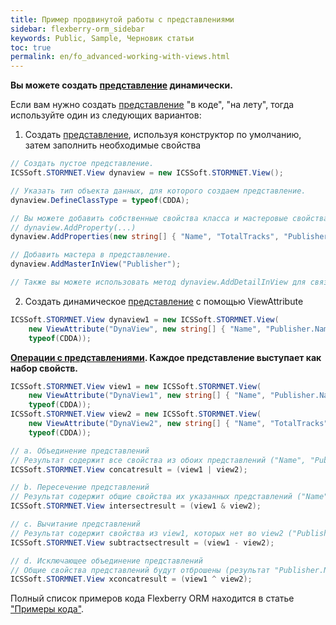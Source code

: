 ```yaml
---
title: Пример продвинутой работы с представлениями
sidebar: flexberry-orm_sidebar
keywords: Public, Sample, Черновик статьи
toc: true
permalink: en/fo_advanced-working-with-views.html
---
```


**Вы можете создать [представление](fd_view-definition.html) динамически.**

Если вам нужно создать [представление](fd_view-definition.html) "в коде", "на лету", тогда используйте один из следующих вариантов:

1. Создать [представление](fd_view-definition.html), используя конструктор по умолчанию, затем заполнить необходимые свойства

```cs
// Создать пустое представление.
ICSSoft.STORMNET.View dynaview = new ICSSoft.STORMNET.View();

// Указать тип объекта данных, для которого создаем представление.
dynaview.DefineClassType = typeof(CDDA); 

// Вы можете добавить собственные свойства класса и мастеровые свойства массивом, либо по одному.
// dynaview.AddProperty(...)
dynaview.AddProperties(new string[] { "Name", "TotalTracks", "Publisher.Name" }); 

// Добавить мастера в представление.
dynaview.AddMasterInView("Publisher"); 

// Также вы можете использовать метод dynaview.AddDetailInView для связывания этого представления с детейловыми представлениями.
```

2. Создать динамическое [представление](fd_view-definition.html) с помощью ViewAttribute

```cs
ICSSoft.STORMNET.View dynaview1 = new ICSSoft.STORMNET.View(
    new ViewAttribute("DynaView", new string[] { "Name", "Publisher.Name" }), 
    typeof(CDDA));
```

**[Операции с представлениями](fo_view-operations.html). Каждое представление выступает как набор свойств.**

```cs
ICSSoft.STORMNET.View view1 = new ICSSoft.STORMNET.View(
    new ViewAttribute("DynaView1", new string[] { "Name", "Publisher.Name" }), 
    typeof(CDDA));
ICSSoft.STORMNET.View view2 = new ICSSoft.STORMNET.View(
    new ViewAttribute("DynaView2", new string[] { "Name", "TotalTracks" }), 
    typeof(CDDA));

// a. Объединение представлений
// Результат содержит все свойства из обоих представлений ("Name", "Publisher.Name", "TotalTracks");
ICSSoft.STORMNET.View concatresult = (view1 | view2);

// b. Пересечение представлений
// Результат содержит общие свойства их указанных представлений ("Name");
ICSSoft.STORMNET.View intersectresult = (view1 & view2); 

// c. Вычитание представлений
// Результат содержит свойства из view1, которых нет во view2 ("Publisher.Name");
ICSSoft.STORMNET.View subtractsectresult = (view1 - view2); 

// d. Исключающее объединение представлений
// Общие свойства представлений будут отброшены (результат "Publisher.Name", "TotalTracks");
ICSSoft.STORMNET.View xconcatresult = (view1 ^ view2); 
```

Полный список примеров кода Flexberry ORM находится в статье ["Примеры кода"](fo_code-samples.html).
